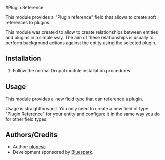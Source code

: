 #Plugin Reference

This module provides a "Plugin reference" field that allows to create soft
references to plugins.

This module was created to allow to create relationships between entities and
plugins in a simple way. The aim of these relationships is usually to perform
background actions against the entity using the selected plugin.


Installation
------------

1. Follow the normal Drupal module installation procedures.


Usage
------------
This module provides a new field type that can reference a plugin.

Usage is straightforward. You only need to create a new field of type "Plugin
Reference" for your entity and configure it in the same way you do for other
field types.


Authors/Credits
---------------

* Author: [plopesc](http://drupal.org/u/plopesc)
* Development sponsored by [Bluespark](http://bluespark.com).
